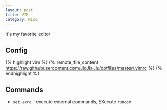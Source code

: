 ```yaml
---
layout: post
title: VIM
category: Misc
---
```


It's my favorite editor

## Config

{% highlight vim %}
{% remote_file_content https://raw.githubusercontent.com/JIoJIaJIu/dotfiles/master/.vimrc %}
{% endhighlight %}

## Commands

* `set exrc` - execute external commands, EXecute `runcom`
